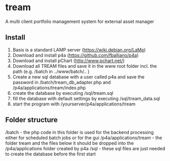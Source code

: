 # tream
A multi client portfolio management system for external asset manager

Install
-------

1. Basis is a standard LAMP server (https://wiki.debian.org/LaMp)
2. Download and install p4a (https://github.com/fballiano/p4a)
3. Download and install pChart (http://www.pchart.net/)
4. Download all TREAM files and save it in the www root folder incl. the path (e.g. /batch in ../www/batch/.. )
5. Create a new sql database with a user called p4a and save the password in /batch/tream_db_adapter.php and /p4a/applications/tream/index.php
6. create the database by executing /sql/tream.sql
7. fill the database with default settings by executing /sql/tream_data.sql
8. start the program with /yourserver/p4a/applications/tream

Folder structure
----------------

/batch - the php code in this folder is used for the backend processing either for scheduled batch jobs or for the gui
/p4a/applications/tream - the folder tream and the files below it should be dropped into the /p4a/applications folder created by p4a
/sql - these sql files are just needed to create the database before the first start
